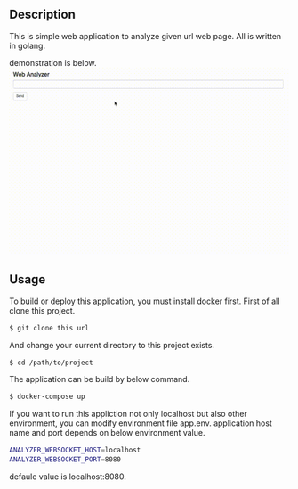 ## Description
  This is simple web application to analyze given url web page.
  All is written in golang.

  demonstration is below.
  ![result](https://github.com/16yuki0702/webanalyzer/blob/media/analyzer.gif)

## Usage
  To build or deploy this application, you must install docker first.
  First of all clone this project.
``` bash
$ git clone this url
```

  And change your current directory to this project exists.
``` bash
$ cd /path/to/project
```

  The application can be build by below command.
``` bash
$ docker-compose up
```

  If you want to run this appliction not only localhost
  but also other environment,
  you can modify environment file app.env.
  application host name and port depends on below environment value.
``` bash
ANALYZER_WEBSOCKET_HOST=localhost
ANALYZER_WEBSOCKET_PORT=8080
```
  defaule value is localhost:8080.
